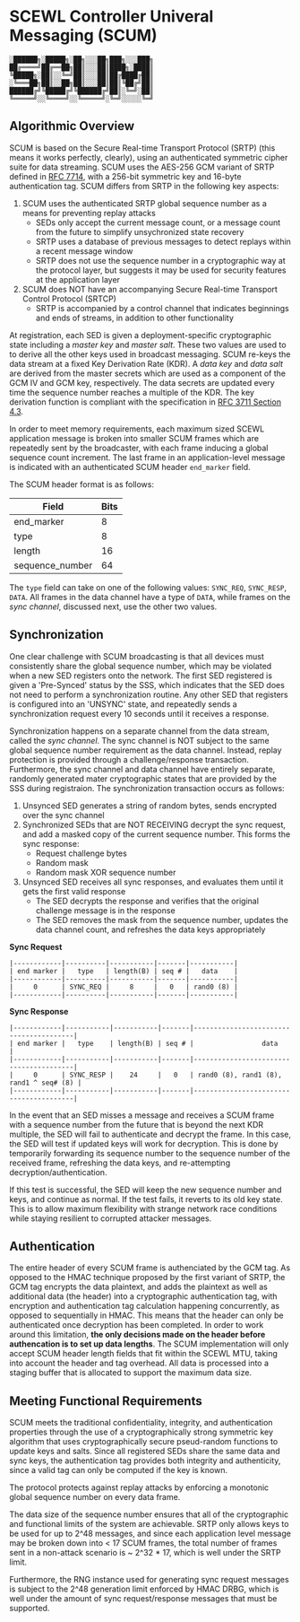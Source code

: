# SCEWL Controller Univeral Messaging (SCUM)

```
░██████╗░█████╗░██╗░░░██╗███╗░░░███╗
██╔════╝██╔══██╗██║░░░██║████╗░████║
╚█████╗░██║░░╚═╝██║░░░██║██╔████╔██║
░╚═══██╗██║░░██╗██║░░░██║██║╚██╔╝██║
██████╔╝╚█████╔╝╚██████╔╝██║░╚═╝░██║
╚═════╝░░╚════╝░░╚═════╝░╚═╝░░░░░╚═╝
```

## Algorithmic Overview

SCUM is based on the Secure Real-time Transport Protocol (SRTP) (this means it works perfectly, clearly), using an authenticated symmetric cipher suite for data streaming.
SCUM uses the AES-256 GCM variant of SRTP defined in [RFC 7714](https://tools.ietf.org/html/rfc7714), with a 256-bit symmetric key and 16-byte authentication tag. SCUM
differs from SRTP in the following key aspects:

1. SCUM uses the authenticated SRTP global sequence number as a means for preventing replay attacks
    - SEDs only accept the current message count, or a message count from the future to simplify unsychronized state recovery
    - SRTP uses a database of previous messages to detect replays within a recent message window
    - SRTP does not use the sequence number in a cryptographic way at the protocol layer, but suggests it may be used for
      security features at the application layer
2. SCUM does NOT have an accompanying Secure Real-time Transport Control Protocol (SRTCP)
    - SRTP is accompanied by a control channel that indicates beginnings and ends of streams, in addition to other functionality

At registration, each SED is given a deployment-specific cryptographic state including a *master key* and *master salt*. These two values are used to to derive all the other keys used in broadcast messaging.
SCUM re-keys the data stream at a fixed Key Derivation Rate (KDR). A *data key* and *data salt* are derived from the master secrets which are used as a component of the GCM IV and GCM key, respectively.
The data secrets are updated every time the sequence number reaches a multiple of the KDR. The key derivation function is compliant with the specification in
[RFC 3711 Section 4.3](https://tools.ietf.org/html/rfc3711#section-4.3).

In order to meet memory requirements, each maximum sized SCEWL application message is broken into smaller SCUM frames which are repeatedly sent by the broadcaster, with each frame inducing a global sequence
count increment. The last frame in an application-level message is indicated with an authenticated SCUM header `end_marker` field.

The SCUM header format is as follows:

| Field           | Bits |
|-----------------|------|
| end_marker      | 8    |
| type            | 8    |
| length          | 16   |
| sequence_number | 64   |

The `type` field can take on one of the following values: `SYNC_REQ`, `SYNC_RESP`, `DATA`. All frames in the data channel have a type of `DATA`, while
frames on the *sync channel*, discussed next, use the other two values.


## Synchronization

One clear challenge with SCUM broadcasting is that all devices must consistently share the global sequence number, which may be violated when a new SED registers onto the network. The first
SED registered is given a 'Pre-Synced' status by the SSS, which indicates that the SED does not need to perform a synchronization routine. Any other SED that registers is configured into
an 'UNSYNC' state, and repeatedly sends a synchronization request every 10 seconds until it receives a response.

Synchronization happens on a separate channel from the data stream, called the *sync channel*. The sync channel is NOT subject to the same global sequence number requirement as the data channel. Instead, replay protection
is provided through a challenge/response transaction. Furthermore, the sync channel and data channel have entirely separate, randomly generated mater cryptographic states that are provided by the SSS during registraion.
The synchronization transaction occurs as follows:

1. Unsynced SED generates a string of random bytes, sends encrypted over the sync channel
2. Synchronized SEDs that are NOT RECEIVING decrypt the sync request, and add a masked copy of the current sequence number. This forms the sync response:
    - Request challenge bytes
    - Random mask
    - Random mask XOR sequence number
3. Unsynced SED receives all sync responses, and evaluates them until it gets the first valid response
    - The SED decrypts the response and verifies that the original challenge message is in the response
    - The SED removes the mask from the sequence number, updates the data channel count, and refreshes the data keys appropriately

**Sync Request**
```
|------------|----------|-----------|-------|-----------|
| end marker |   type   | length(B) | seq # |   data    |
|------------|----------|-----------|-------|-----------|
|     0      | SYNC_REQ |     8     |   0   | rand0 (8) |
|------------|----------|-----------|-------|-----------|
```

**Sync Response**
```
|------------|-----------|-----------|-------|----------------------------------------|
| end marker |   type    | length(B) | seq # |                 data                   |
|------------|-----------|-----------|-------|----------------------------------------|
|     0      | SYNC_RESP |    24     |   0   | rand0 (8), rand1 (8), rand1 ^ seq# (8) |
|------------|-----------|-----------|-------|----------------------------------------|
```

In the event that an SED misses a message and receives a SCUM frame with a sequence number from the future that is beyond the next KDR multiple, the SED will fail to authenticate and decrypt the frame.
In this case, the SED will test if updated keys will work for decryption. This is done by temporarily forwarding its sequence number to the sequence number of the received frame, refreshing the data keys,
and re-attempting decryption/authentication.

If this test is successful, the SED will keep the new sequence number and keys, and continue as normal. If the test fails, it reverts to its old key state. This is to allow maximum flexibility with strange
network race conditions while staying resilient to corrupted attacker messages.


## Authentication

The entire header of every SCUM frame is authenciated by the GCM tag. As opposed to the HMAC technique proposed by the first variant of SRTP, the GCM
tag encrypts the data plaintext, and adds the plaintext as well as additional data (the header) into a cryptographic authentication tag, with
encryption and authentication tag calculation happening concurrently, as opposed to sequentially in HMAC. This means that the header can only be
authenticated once decryption has been completed. In order to work around this limitation, **the only decisions made on the header before authencation
is to set up data lengths**. The SCUM implementation will only accept SCUM header length fields that fit within the SCEWL MTU, taking into account
the header and tag overhead. All data is processed into a staging buffer that is allocated to support the maximum data size.


## Meeting Functional Requirements

SCUM meets the traditional confidentiality, integrity, and authentication properties through the use of a cryptographically strong symmetric key
algorithm that uses cryptographically secure pseud-random functions to update keys and salts. Since all registered SEDs share the same data and sync
keys, the authentication tag provides both integrity and authenticity, since a valid tag can only be computed if the key is known.

The protocol protects against replay attacks by enforcing a monotonic global sequence number on every data frame.

The data size of the sequence number ensures that all of the cryptographic and functional limits of the system are achievable. SRTP
only allows keys to be used for up to 2^48 messages, and since each application level message may be broken down into < 17 SCUM frames, the total
number of frames sent in a non-attack scenario is ~ 2^32 * 17, which is well under the SRTP limit.

Furthermore, the RNG instance used for generating sync request messages is subject to the 2^48 generation limit enforced by HMAC DRBG, which is well
under the amount of sync request/response messages that must be supported.